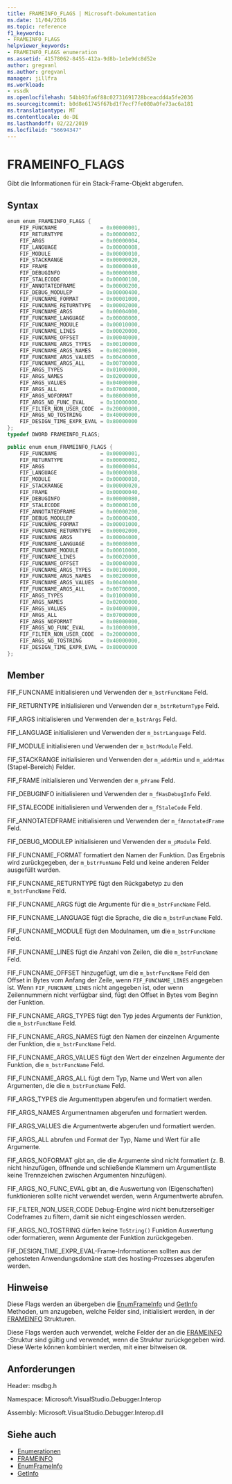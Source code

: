 ```yaml
---
title: FRAMEINFO_FLAGS | Microsoft-Dokumentation
ms.date: 11/04/2016
ms.topic: reference
f1_keywords:
- FRAMEINFO_FLAGS
helpviewer_keywords:
- FRAMEINFO_FLAGS enumeration
ms.assetid: 41578062-8455-412a-9d8b-1e1e9dc8d52e
author: gregvanl
ms.author: gregvanl
manager: jillfra
ms.workload:
- vssdk
ms.openlocfilehash: 54bb93fa6f88c02731691728bceacdd4a5fe2036
ms.sourcegitcommit: b0d8e61745f67bd1f7ecf7fe080a0fe73ac6a181
ms.translationtype: MT
ms.contentlocale: de-DE
ms.lasthandoff: 02/22/2019
ms.locfileid: "56694347"
---
```

# <a name="frameinfoflags"></a>FRAMEINFO_FLAGS
Gibt die Informationen für ein Stack-Frame-Objekt abgerufen.

## <a name="syntax"></a>Syntax

```cpp
enum enum_FRAMEINFO_FLAGS {
    FIF_FUNCNAME              = 0x00000001,
    FIF_RETURNTYPE            = 0x00000002,
    FIF_ARGS                  = 0x00000004,
    FIF_LANGUAGE              = 0x00000008,
    FIF_MODULE                = 0x00000010,
    FIF_STACKRANGE            = 0x00000020,
    FIF_FRAME                 = 0x00000040,
    FIF_DEBUGINFO             = 0x00000080,
    FIF_STALECODE             = 0x00000100,
    FIF_ANNOTATEDFRAME        = 0x00000200,
    FIF_DEBUG_MODULEP         = 0x00000400,
    FIF_FUNCNAME_FORMAT       = 0x00001000,
    FIF_FUNCNAME_RETURNTYPE   = 0x00002000,
    FIF_FUNCNAME_ARGS         = 0x00004000,
    FIF_FUNCNAME_LANGUAGE     = 0x00008000,
    FIF_FUNCNAME_MODULE       = 0x00010000,
    FIF_FUNCNAME_LINES        = 0x00020000,
    FIF_FUNCNAME_OFFSET       = 0x00040000,
    FIF_FUNCNAME_ARGS_TYPES   = 0x00100000,
    FIF_FUNCNAME_ARGS_NAMES   = 0x00200000,
    FIF_FUNCNAME_ARGS_VALUES  = 0x00400000,
    FIF_FUNCNAME_ARGS_ALL     = 0x00700000,
    FIF_ARGS_TYPES            = 0x01000000,
    FIF_ARGS_NAMES            = 0x02000000,
    FIF_ARGS_VALUES           = 0x04000000,
    FIF_ARGS_ALL              = 0x07000000,
    FIF_ARGS_NOFORMAT         = 0x08000000,
    FIF_ARGS_NO_FUNC_EVAL     = 0x10000000,
    FIF_FILTER_NON_USER_CODE  = 0x20000000,
    FIF_ARGS_NO_TOSTRING      = 0x40000000,
    FIF_DESIGN_TIME_EXPR_EVAL = 0x80000000
};
typedef DWORD FRAMEINFO_FLAGS;
```

```csharp
public enum enum_FRAMEINFO_FLAGS {
    FIF_FUNCNAME              = 0x00000001,
    FIF_RETURNTYPE            = 0x00000002,
    FIF_ARGS                  = 0x00000004,
    FIF_LANGUAGE              = 0x00000008,
    FIF_MODULE                = 0x00000010,
    FIF_STACKRANGE            = 0x00000020,
    FIF_FRAME                 = 0x00000040,
    FIF_DEBUGINFO             = 0x00000080,
    FIF_STALECODE             = 0x00000100,
    FIF_ANNOTATEDFRAME        = 0x00000200,
    FIF_DEBUG_MODULEP         = 0x00000400,
    FIF_FUNCNAME_FORMAT       = 0x00001000,
    FIF_FUNCNAME_RETURNTYPE   = 0x00002000,
    FIF_FUNCNAME_ARGS         = 0x00004000,
    FIF_FUNCNAME_LANGUAGE     = 0x00008000,
    FIF_FUNCNAME_MODULE       = 0x00010000,
    FIF_FUNCNAME_LINES        = 0x00020000,
    FIF_FUNCNAME_OFFSET       = 0x00040000,
    FIF_FUNCNAME_ARGS_TYPES   = 0x00100000,
    FIF_FUNCNAME_ARGS_NAMES   = 0x00200000,
    FIF_FUNCNAME_ARGS_VALUES  = 0x00400000,
    FIF_FUNCNAME_ARGS_ALL     = 0x00700000,
    FIF_ARGS_TYPES            = 0x01000000,
    FIF_ARGS_NAMES            = 0x02000000,
    FIF_ARGS_VALUES           = 0x04000000,
    FIF_ARGS_ALL              = 0x07000000,
    FIF_ARGS_NOFORMAT         = 0x08000000,
    FIF_ARGS_NO_FUNC_EVAL     = 0x10000000,
    FIF_FILTER_NON_USER_CODE  = 0x20000000,
    FIF_ARGS_NO_TOSTRING      = 0x40000000,
    FIF_DESIGN_TIME_EXPR_EVAL = 0x80000000
};
```

## <a name="members"></a>Member
FIF_FUNCNAME initialisieren und Verwenden der `m_bstrFuncName` Feld.

FIF_RETURNTYPE initialisieren und Verwenden der `m_bstrReturnType` Feld.

FIF_ARGS initialisieren und Verwenden der `m_bstrArgs` Feld.

FIF_LANGUAGE initialisieren und Verwenden der `m_bstrLanguage` Feld.

FIF_MODULE initialisieren und Verwenden der `m_bstrModule` Feld.

FIF_STACKRANGE initialisieren und Verwenden der `m_addrMin` und `m_addrMax` (Stapel-Bereich) Felder.

FIF_FRAME initialisieren und Verwenden der `m_pFrame` Feld.

FIF_DEBUGINFO initialisieren und Verwenden der `m_fHasDebugInfo` Feld.

FIF_STALECODE initialisieren und Verwenden der `m_fStaleCode` Feld.

FIF_ANNOTATEDFRAME initialisieren und Verwenden der `m_fAnnotatedFrame` Feld.

FIF_DEBUG_MODULEP initialisieren und Verwenden der `m_pModule` Feld.

FIF_FUNCNAME_FORMAT formatiert den Namen der Funktion. Das Ergebnis wird zurückgegeben, der `m_bstrFunName` Feld und keine anderen Felder ausgefüllt wurden.

FIF_FUNCNAME_RETURNTYPE fügt den Rückgabetyp zu den `m_bstrFuncName` Feld.

FIF_FUNCNAME_ARGS fügt die Argumente für die `m_bstrFuncName` Feld.

FIF_FUNCNAME_LANGUAGE fügt die Sprache, die die `m_bstrFuncName` Feld.

FIF_FUNCNAME_MODULE fügt den Modulnamen, um die `m_bstrFuncName` Feld.

FIF_FUNCNAME_LINES fügt die Anzahl von Zeilen, die die `m_bstrFuncName` Feld.

FIF_FUNCNAME_OFFSET hinzugefügt, um die `m_bstrFuncName` Feld den Offset in Bytes vom Anfang der Zeile, wenn `FIF_FUNCNAME_LINES` angegeben ist. Wenn `FIF_FUNCNAME_LINES` nicht angegeben ist, oder wenn Zeilennummern nicht verfügbar sind, fügt den Offset in Bytes vom Beginn der Funktion.

FIF_FUNCNAME_ARGS_TYPES fügt den Typ jedes Arguments der Funktion, die `m_bstrFuncName` Feld.

FIF_FUNCNAME_ARGS_NAMES fügt den Namen der einzelnen Argumente der Funktion, die `m_bstrFuncName` Feld.

FIF_FUNCNAME_ARGS_VALUES fügt den Wert der einzelnen Argumente der Funktion, die `m_bstrFuncName` Feld.

FIF_FUNCNAME_ARGS_ALL fügt dem Typ, Name und Wert von allen Argumenten, die die `m_bstrFuncName` Feld.

FIF_ARGS_TYPES die Argumenttypen abgerufen und formatiert werden.

FIF_ARGS_NAMES Argumentnamen abgerufen und formatiert werden.

FIF_ARGS_VALUES die Argumentwerte abgerufen und formatiert werden.

FIF_ARGS_ALL abrufen und Format der Typ, Name und Wert für alle Argumente.

FIF_ARGS_NOFORMAT gibt an, die die Argumente sind nicht formatiert (z. B. nicht hinzufügen, öffnende und schließende Klammern um Argumentliste keine Trennzeichen zwischen Argumenten hinzufügen).

FIF_ARGS_NO_FUNC_EVAL gibt an, die Auswertung von (Eigenschaften) funktionieren sollte nicht verwendet werden, wenn Argumentwerte abrufen.

FIF_FILTER_NON_USER_CODE Debug-Engine wird nicht benutzerseitiger Codeframes zu filtern, damit sie nicht eingeschlossen werden.

FIF_ARGS_NO_TOSTRING dürfen keine `ToString()` Funktion Auswertung oder formatieren, wenn Argumente der Funktion zurückgegeben.

FIF_DESIGN_TIME_EXPR_EVAL-Frame-Informationen sollten aus der gehosteten Anwendungsdomäne statt des hosting-Prozesses abgerufen werden.

## <a name="remarks"></a>Hinweise
Diese Flags werden an übergeben die [EnumFrameInfo](../../../extensibility/debugger/reference/idebugthread2-enumframeinfo.md) und [GetInfo](../../../extensibility/debugger/reference/idebugstackframe2-getinfo.md) Methoden, um anzugeben, welche Felder sind, initialisiert werden, in der [FRAMEINFO](../../../extensibility/debugger/reference/frameinfo.md) Strukturen.

Diese Flags werden auch verwendet, welche Felder der an die [FRAMEINFO](../../../extensibility/debugger/reference/frameinfo.md) -Struktur sind gültig und verwendet, wenn die Struktur zurückgegeben wird. Diese Werte können kombiniert werden, mit einer bitweisen `OR`.

## <a name="requirements"></a>Anforderungen
Header: msdbg.h

Namespace: Microsoft.VisualStudio.Debugger.Interop

Assembly: Microsoft.VisualStudio.Debugger.Interop.dll

## <a name="see-also"></a>Siehe auch
- [Enumerationen](../../../extensibility/debugger/reference/enumerations-visual-studio-debugging.md)
- [FRAMEINFO](../../../extensibility/debugger/reference/frameinfo.md)
- [EnumFrameInfo](../../../extensibility/debugger/reference/idebugthread2-enumframeinfo.md)
- [GetInfo](../../../extensibility/debugger/reference/idebugstackframe2-getinfo.md)
